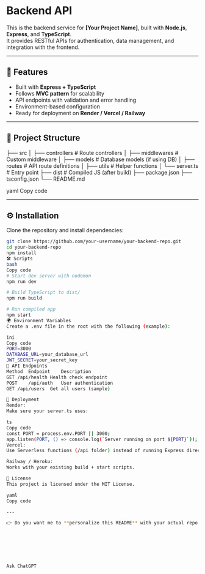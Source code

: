 # Backend API

This is the backend service for **[Your Project Name]**, built with **Node.js**, **Express**, and **TypeScript**.  
It provides RESTful APIs for authentication, data management, and integration with the frontend.

---

## 🚀 Features
- Built with **Express + TypeScript**
- Follows **MVC pattern** for scalability
- API endpoints with validation and error handling
- Environment-based configuration
- Ready for deployment on **Render / Vercel / Railway**

---

## 📂 Project Structure
├── src
│ ├── controllers # Route controllers
│ ├── middlewares # Custom middleware
│ ├── models # Database models (if using DB)
│ ├── routes # API route definitions
│ ├── utils # Helper functions
│ └── server.ts # Entry point
├── dist # Compiled JS (after build)
├── package.json
├── tsconfig.json
└── README.md

yaml
Copy code

---

## ⚙️ Installation

Clone the repository and install dependencies:

```bash
git clone https://github.com/your-username/your-backend-repo.git
cd your-backend-repo
npm install
🛠️ Scripts
bash
Copy code
# Start dev server with nodemon
npm run dev

# Build TypeScript to dist/
npm run build

# Run compiled app
npm start
🌍 Environment Variables
Create a .env file in the root with the following (example):

ini
Copy code
PORT=3000
DATABASE_URL=your_database_url
JWT_SECRET=your_secret_key
📡 API Endpoints
Method	Endpoint	Description
GET	/api/health	Health check endpoint
POST	/api/auth	User authentication
GET	/api/users	Get all users (sample)

🚀 Deployment
Render:
Make sure your server.ts uses:

ts
Copy code
const PORT = process.env.PORT || 3000;
app.listen(PORT, () => console.log(`Server running on port ${PORT}`));
Vercel:
Use Serverless functions (/api folder) instead of running Express directly.

Railway / Heroku:
Works with your existing build + start scripts.

📝 License
This project is licensed under the MIT License.

yaml
Copy code

---

👉 Do you want me to **personalize this README** with your actual repo name + deployment target (**Render** or **Vercel**) so it looks complete and project-specific?







Ask ChatGPT
